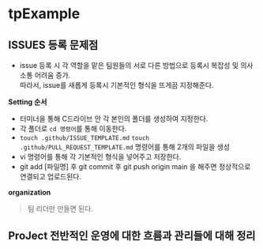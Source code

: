 # tpExample


## ISSUES 등록 문제점

- issue 등록 시 각 역할을 맡은 팀원들의 서로 다른 방법으로 등록시 복잡성 및 의사소통 어려움 증가.  
 따라서, issue를 새롭게 등록시 기본적인 형식을 뜨게끔 지정해준다.
 
 **Setting 순서**
- 터미너을 통해 C드라이브 안 각 본인의 폴더를 생성하여 지정한다.
- 각 폴더로 `cd 명령어`를 통해 이동한다.
- `touch .github/ISSUE_TEMPLATE.md` `touch .github/PULL_REQUEST_TEMPLATE.md` 명령어를 통해 2개의 파일을 생성
- vi 명령어를 통해 각 기본적인 형식을 넣어주고 저장한다.
- git add [파일명] 후 git commit 후 git push origin main 을 해주면 정상적으로 연결되고 업로드된다.

**organization**
> 팀 리더만 만들면 된다.
 

## ProJect 전반적인 운영에 대한 흐름과 관리들에 대해 정리

